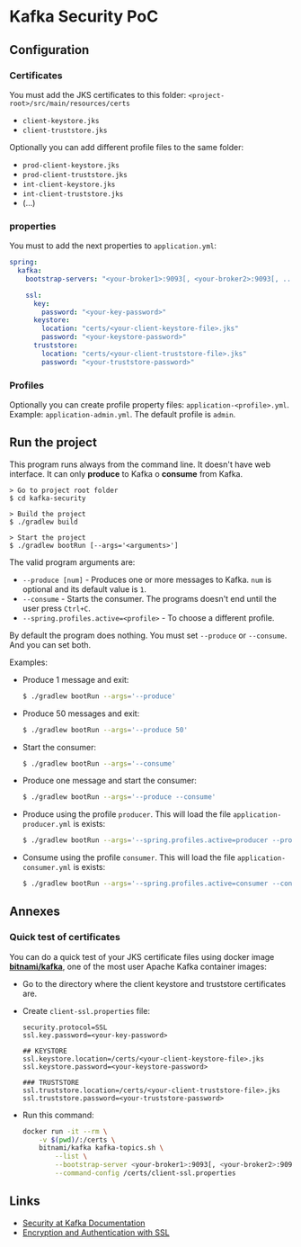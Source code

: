 # Kafka Security PoC

## Configuration

### Certificates

You must add the JKS certificates to this folder: `<project-root>/src/main/resources/certs`

- `client-keystore.jks`
- `client-truststore.jks`

Optionally you can add different profile files to the same folder:

- `prod-client-keystore.jks`
- `prod-client-truststore.jks`
- `int-client-keystore.jks`
- `int-client-truststore.jks`
- (...)

### properties

You must to add the next properties to `application.yml`:

```yaml
spring:
  kafka:
    bootstrap-servers: "<your-broker1>:9093[, <your-broker2>:9093[, ...]]"

    ssl:
      key:
        password: "<your-key-password>"
      keystore:
        location: "certs/<your-client-keystore-file>.jks"
        password: "<your-keystore-password>"
      truststore:
        location: "certs/<your-client-truststore-file>.jks"
        password: "<your-truststore-password>"
```

### Profiles

Optionally you can create profile property files: `application-<profile>.yml`.
Example: `application-admin.yml`.
The  default profile is `admin`.

## Run the project

This program runs always from the command line. It doesn't have web interface.
It can only **produce** to Kafka o **consume** from Kafka.

```
> Go to project root folder
$ cd kafka-security

> Build the project
$ ./gradlew build

> Start the project
$ ./gradlew bootRun [--args='<arguments>']
```

The valid program arguments are:

- `--produce [num]` - Produces one or more messages to Kafka. `num` is optional and its default value is `1`.
- `--consume` - Starts the consumer. The programs doesn't end until the user press `Ctrl+C`.
- `--spring.profiles.active=<profile>` - To choose a different profile.

By default the program does nothing. You must set `--produce` or `--consume`.
And you can set both.

Examples:

- Produce 1 message and exit:
    ```bash
    $ ./gradlew bootRun --args='--produce'
    ```

- Produce 50 messages and exit:
    ```bash
    $ ./gradlew bootRun --args='--produce 50'
    ```

- Start the consumer:
    ```bash
    $ ./gradlew bootRun --args='--consume'
    ```

- Produce one message and start the consumer:
    ```bash
    $ ./gradlew bootRun --args='--produce --consume'
    ```

- Produce using the profile `producer`. This will load the file `application-producer.yml` is exists:
    ```bash
    $ ./gradlew bootRun --args='--spring.profiles.active=producer --produce'
    ```

- Consume using the profile `consumer`. This will load the file `application-consumer.yml` is exists:
    ```bash
    $ ./gradlew bootRun --args='--spring.profiles.active=consumer --consume'
    ```

## Annexes

### Quick test of certificates

You can do a quick test of your JKS certificate files using docker image **[bitnami/kafka](https://hub.docker.com/r/bitnami/kafka)**, one of the most user Apache Kafka container images:

- Go to the directory where the client keystore and truststore certificates are.

- Create `client-ssl.properties` file:
    ```
    security.protocol=SSL
    ssl.key.password=<your-key-password>

    ## KEYSTORE
    ssl.keystore.location=/certs/<your-client-keystore-file>.jks
    ssl.keystore.password=<your-keystore-password>

    ### TRUSTSTORE
    ssl.truststore.location=/certs/<your-client-truststore-file>.jks
    ssl.truststore.password=<your-truststore-password>
    ```

- Run this command:
    ```bash
    docker run -it --rm \
        -v $(pwd)/:/certs \
        bitnami/kafka kafka-topics.sh \
            --list \
            --bootstrap-server <your-broker1>:9093[, <your-broker2>:9093[, ...]] \
            --command-config /certs/client-ssl.properties
    ```

## Links
* [Security at Kafka Documentation](https://kafka.apache.org/documentation/#security)
* [Encryption and Authentication with SSL](https://docs.confluent.io/current/kafka/authentication_ssl.html)
